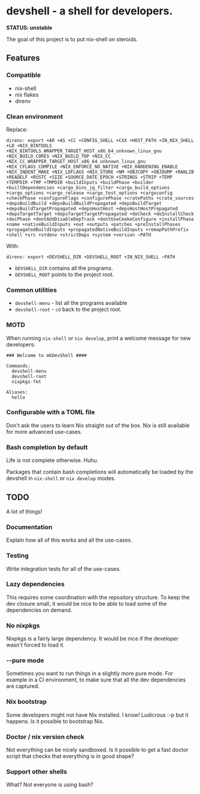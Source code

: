 # devshell - a shell for developers.

**STATUS: unstable**

The goal of this project is to put nix-shell on steroids.

## Features

### Compatible

* nix-shell
* nix flakes
* direnv

### Clean environment

Replace:
```
direnv: export +AR +AS +CC +CONFIG_SHELL +CXX +HOST_PATH +IN_NIX_SHELL +LD +NIX_BINTOOLS +NIX_BINTOOLS_WRAPPER_TARGET_HOST_x86_64_unknown_linux_gnu +NIX_BUILD_CORES +NIX_BUILD_TOP +NIX_CC +NIX_CC_WRAPPER_TARGET_HOST_x86_64_unknown_linux_gnu +NIX_CFLAGS_COMPILE +NIX_ENFORCE_NO_NATIVE +NIX_HARDENING_ENABLE +NIX_INDENT_MAKE +NIX_LDFLAGS +NIX_STORE +NM +OBJCOPY +OBJDUMP +RANLIB +READELF +RUSTC +SIZE +SOURCE_DATE_EPOCH +STRINGS +STRIP +TEMP +TEMPDIR +TMP +TMPDIR +buildInputs +buildPhase +builder +builtDependencies +cargo_bins_jq_filter +cargo_build_options +cargo_options +cargo_release +cargo_test_options +cargoconfig +checkPhase +configureFlags +configurePhase +cratePaths +crate_sources +depsBuildBuild +depsBuildBuildPropagated +depsBuildTarget +depsBuildTargetPropagated +depsHostHost +depsHostHostPropagated +depsTargetTarget +depsTargetTargetPropagated +doCheck +doInstallCheck +docPhase +dontAddDisableDepTrack +dontUseCmakeConfigure +installPhase +name +nativeBuildInputs +out +outputs +patches +preInstallPhases +propagatedBuildInputs +propagatedNativeBuildInputs +remapPathPrefix +shell +src +stdenv +strictDeps +system +version ~PATH
```
With:
```
direnv: export +DEVSHELL_DIR +DEVSHELL_ROOT +IN_NIX_SHELL ~PATH
```

* `DEVSHELL_DIR` contains all the programs.
* `DEVSHELL_ROOT` points to the project root.

### Common utilities

* `devshell-menu` - list all the programs available
* `devshell-root` - `cd` back to the project root.

### MOTD

When running `nix-shell` or `nix develop`, print a welcome message for new
developers:

```
### Welcome to mkDevShell ####

Commands:
  devshell-menu
  devshell-root
  nixpkgs-fmt

Aliases:
  hello
```

### Configurable with a TOML file

Don't ask the users to learn Nix straight out of the box. Nix is still
available for more advanced use-cases.

### Bash completion by default

Life is not complete otherwise. Huhu.

Packages that contain bash completions will automatically be loaded by the
devshell in `nix-shell` or `nix develop` modes.

## TODO

A lot of things!

### Documentation

Explain how all of this works and all the use-cases.

### Testing

Write integration tests for all of the use-cases.

### Lazy dependencies

This requires some coordination with the repository structure. To keep the
dev closure small, it would be nice to be able to load some of the
dependencies on demand.

### No nixpkgs

Nixpkgs is a fairly large dependency. It would be nice if the developer wasn't
forced to load it.

### --pure mode

Sometimes you want to run things in a slightly more pure mode. For example in
a CI environment, to make sure that all the dev dependencies are captured.

### Nix bootstrap

Some developers might not have Nix installed. I know! Ludicrous :-p but it
happens. Is it possible to bootstrap Nix.

### Doctor / nix version check

Not everything can be nicely sandboxed. Is it possible to get a fast doctor
script that checks that everything is in good shape?

### Support other shells

What? Not everyone is using bash?

